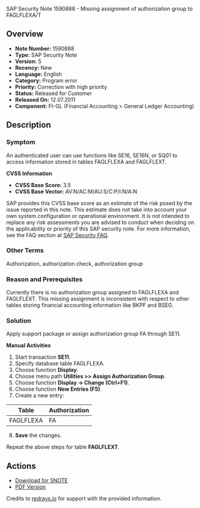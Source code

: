 SAP Security Note 1590888 - Missing assignment of authorization group to FAGLFLEXA/T

## Overview

- **Note Number:** 1590888
- **Type:** SAP Security Note
- **Version:** 5
- **Recency:** New
- **Language:** English
- **Category:** Program error
- **Priority:** Correction with high priority
- **Status:** Released for Customer
- **Released On:** 12.07.2011
- **Component:** FI-GL (Financial Accounting > General Ledger Accounting)

## Description

### Symptom

An authenticated user can use functions like SE16, SE16N, or SQ01 to access information stored in tables FAGLFLEXA and FAGLFLEXT.

**CVSS Information**

- **CVSS Base Score:** 3.5
- **CVSS Base Vector:** AV:N/AC:M/AU:S/C:P/I:N/A:N

SAP provides this CVSS base score as an estimate of the risk posed by the issue reported in this note. This estimate does not take into account your own system configuration or operational environment. It is not intended to replace any risk assessments you are advised to conduct when deciding on the applicability or priority of this SAP security note. For more information, see the FAQ section at [SAP Security FAQ](https://service.sap.com/securitynotes/).

### Other Terms

Authorization, authorization check, authorization group

### Reason and Prerequisites

Currently there is no authorization group assigned to FAGLFLEXA and FAGLFLEXT. This missing assignment is inconsistent with respect to other tables storing financial accounting information like BKPF and BSEG.

### Solution

Apply support package or assign authorization group FA through SE11.

**Manual Activities**

1. Start transaction **SE11**.
2. Specify database table FAGLFLEXA.
3. Choose function **Display**.
4. Choose menu path **Utilities >> Assign Authorization Group**.
5. Choose function **Display -> Change (Ctrl+F1)**.
6. Choose function **New Entries (F5)**.
7. Create a new entry:

| Table      | Authorization |
|------------|---------------|
| FAGLFLEXA | FA            |

8. **Save** the changes.

Repeat the above steps for table **FAGLFLEXT**.

## Actions

- [Download for SNOTE](https://notesdownloads.sap.com/note/0040000017246472017)
- [PDF Version](https://me.sap.com/sap/support/sfm/notes/print/0001590888?language=en-US&token=FC41F85358A9DD76CE5EB1279A87BA81)

Credits to [redrays.io](https://redrays.io) for support with the provided information.
